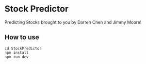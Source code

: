 # Stock Predictor

Predicting Stocks brought to you by Darren Chen and Jimmy Moore!

## How to use
```
cd StockPredictor
npm install
npm run dev
```
